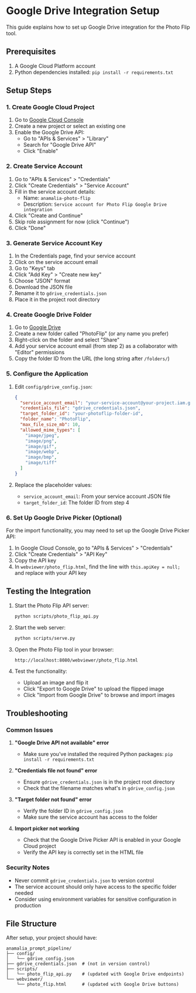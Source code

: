 # Google Drive Integration Setup

This guide explains how to set up Google Drive integration for the Photo Flip tool.

## Prerequisites

1. A Google Cloud Platform account
2. Python dependencies installed: `pip install -r requirements.txt`

## Setup Steps

### 1. Create Google Cloud Project

1. Go to [Google Cloud Console](https://console.cloud.google.com/)
2. Create a new project or select an existing one
3. Enable the Google Drive API:
   - Go to "APIs & Services" > "Library"
   - Search for "Google Drive API"
   - Click "Enable"

### 2. Create Service Account

1. Go to "APIs & Services" > "Credentials"
2. Click "Create Credentials" > "Service Account"
3. Fill in the service account details:
   - Name: `anamalia-photo-flip`
   - Description: `Service account for Photo Flip Google Drive integration`
4. Click "Create and Continue"
5. Skip role assignment for now (click "Continue")
6. Click "Done"

### 3. Generate Service Account Key

1. In the Credentials page, find your service account
2. Click on the service account email
3. Go to "Keys" tab
4. Click "Add Key" > "Create new key"
5. Choose "JSON" format
6. Download the JSON file
7. Rename it to `gdrive_credentials.json`
8. Place it in the project root directory

### 4. Create Google Drive Folder

1. Go to [Google Drive](https://drive.google.com/)
2. Create a new folder called "PhotoFlip" (or any name you prefer)
3. Right-click on the folder and select "Share"
4. Add your service account email (from step 2) as a collaborator with "Editor" permissions
5. Copy the folder ID from the URL (the long string after `/folders/`)

### 5. Configure the Application

1. Edit `config/gdrive_config.json`:
   ```json
   {
     "service_account_email": "your-service-account@your-project.iam.gserviceaccount.com",
     "credentials_file": "gdrive_credentials.json",
     "target_folder_id": "your-photoflip-folder-id",
     "folder_name": "PhotoFlip",
     "max_file_size_mb": 10,
     "allowed_mime_types": [
       "image/jpeg",
       "image/png", 
       "image/gif",
       "image/webp",
       "image/bmp",
       "image/tiff"
     ]
   }
   ```

2. Replace the placeholder values:
   - `service_account_email`: From your service account JSON file
   - `target_folder_id`: The folder ID from step 4

### 6. Set Up Google Drive Picker (Optional)

For the import functionality, you may need to set up the Google Drive Picker API:

1. In Google Cloud Console, go to "APIs & Services" > "Credentials"
2. Click "Create Credentials" > "API Key"
3. Copy the API key
4. In `webviewer/photo_flip.html`, find the line with `this.apiKey = null;` and replace with your API key

## Testing the Integration

1. Start the Photo Flip API server:
   ```bash
   python scripts/photo_flip_api.py
   ```

2. Start the web server:
   ```bash
   python scripts/serve.py
   ```

3. Open the Photo Flip tool in your browser:
   ```
   http://localhost:8080/webviewer/photo_flip.html
   ```

4. Test the functionality:
   - Upload an image and flip it
   - Click "Export to Google Drive" to upload the flipped image
   - Click "Import from Google Drive" to browse and import images

## Troubleshooting

### Common Issues

1. **"Google Drive API not available" error**
   - Make sure you've installed the required Python packages: `pip install -r requirements.txt`

2. **"Credentials file not found" error**
   - Ensure `gdrive_credentials.json` is in the project root directory
   - Check that the filename matches what's in `gdrive_config.json`

3. **"Target folder not found" error**
   - Verify the folder ID in `gdrive_config.json`
   - Make sure the service account has access to the folder

4. **Import picker not working**
   - Check that the Google Drive Picker API is enabled in your Google Cloud project
   - Verify the API key is correctly set in the HTML file

### Security Notes

- Never commit `gdrive_credentials.json` to version control
- The service account should only have access to the specific folder needed
- Consider using environment variables for sensitive configuration in production

## File Structure

After setup, your project should have:
```
anamalia_prompt_pipeline/
├── config/
│   └── gdrive_config.json
├── gdrive_credentials.json  # (not in version control)
├── scripts/
│   └── photo_flip_api.py    # (updated with Google Drive endpoints)
└── webviewer/
    └── photo_flip.html      # (updated with Google Drive buttons)
```
